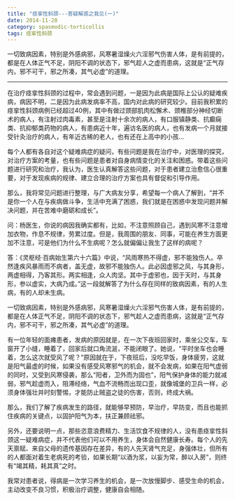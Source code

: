 ```yaml
---
title: "痉挛性斜颈---答疑解惑之我见(一)"
date: 2014-11-28
category: spasmodic-torticollis
tags: 痉挛性斜颈
---
```


一切致病因素，特别是外感病邪，风寒暑湿燥火六淫邪气伤害人体，是有前提的，都是在人体正气不足，阴阳不调的状态下，邪气趁人之虚而患病，这就是“正气存内，邪不可干，邪之所凑，其气必虚”的道理。

***

在治疗痉挛性斜颈的过程中，常会遇到问题，一是因为此病是国际上公认的疑难疾病，病因不明，二是因为此病发病率不高，国内对此病的研究较少。目前我积累的痉挛性斜颈病例已经超过40例，其中有做过颈部肌肉松懈术、颈椎部分神经切断术的病人，有注射过肉毒素，甚至是注射十余次的病人，有口服镇静类、抗癫痫类、抗抑郁类药物的病人，有患病近十年，遍访名医的病人，也有发病一个月就接受针灸治疗的病人，有年近古稀的老人，也有还在上高中的小孩…

每个人都有各自对这个疑难病症的疑问，有些问题是我在治疗中，对医理的探究，对治疗方案的考量，也有些问题是患者对自身病情变化的关注和困惑。带着这些问题进行研究和治疗，我认为，医生认真解答这些问题，对于患者建立治愈信心很重要，对于发现疾病的规律、建立合理的治疗方案也具有督促和引导作用。

那么，我将常见问题进行整理，与广大病友分享，希望每一个病人了解到，“并不是你一个人在与疾病做斗争，生活中充满了困惑，我们就是在困惑中发现问题并解决问题，并在苦难中磨砺和成长”。

问：杨医生，你说的病因我确实都有，比如，不注意照顾自己，遇到风寒不注意增加衣物，作息不规律，劳累过度。但是，我周围的朋友、同事，可能在养生方面更加不注意，可是他们为什么不生病呢？怎么就偏偏让我生了这样的病呢？

答：《灵枢经·百病始生第六十六篇》中说，“风雨寒热不得虚，邪不能独伤人。卒然逢疾风暴雨而不病者，盖无虚，故邪不能独伤人。此必因虚邪之风，与其身形，两虚相得，乃客其形。两实相逢，众人肉坚。其中于虚邪也，因于天时，与其身形，参以虚实，大病乃成。”这一段就解答了为什么存在同样的致病因素，有的人生病，有的人却未生病。

一切致病因素，特别是外感病邪，风寒暑湿燥火六淫邪气伤害人体，是有前提的，都是在人体正气不足，阴阳不调的状态下，邪气趁人之虚而患病，这就是“正气存内，邪不可干，邪之所凑，其气必虚”的道理。

有一位年轻的面瘫患者，发病的原因就是，在一次下夜班回家时，乘坐公交车，车窗开了小缝，睡着了，回家后就口角流涎，不能闭眼了。她说，“平时坐车也会睡着，怎么这次就受风了呢？”原因就在于，下夜班后，没吃早饭，身体疲劳，这就是阳气最虚的时候，如果没有感受风寒邪气的机会，就不会发病，如果在阳气虚弱的同时，又受到风寒侵袭，那么“阳者，卫外而为固也”，阳气保护身体的能力就减弱，邪气趁虚而入，阻滞经络，气血不流畅而出现口歪，就像城堡的卫兵一样，必须身体强壮并时刻警惕，才能防止贼盗之徒的伤害，否则，终成大祸。

那么，我们了解了疾病发生的路径，就能够早预防，早治疗，早防变，而且也能抓住疾病的关键点，以固护阳气为本，扶正兼顾祛邪。

另外，还要说明一点，那些恣意浪费精力、生活饮食不规律的人，没有患痉挛性斜颈这一疑难病症，并不代表他们可以不用养生，身体会自然健康长寿。每个人的先天禀赋、来自父母的遗传基因存在差异，有的人先天肾气充足，身强体壮，但所有的人都面对着生老病死的考验，如果长期“以酒为浆，以妄为常，醉以入房”，则终有“竭其精，耗其真”之时。

我常对患者说，得病是一次学习养生的机会，是一次放慢脚步、感受生命的机会，主动改变不良习惯，积极治疗调整，健康自会相随。
